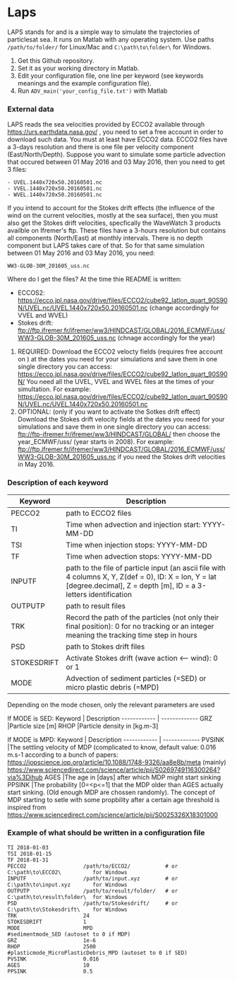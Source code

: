 # Laps
LAPS stands for and is a simple way to simulate the trajectories of particlesat sea. It runs on Matlab with any operating system. Use paths ``` /path/to/folder/ ``` for Linux/Mac and ``` C:\path\to\folder\ ``` for Windows.

1. Get this Github repository.
2. Set it as your working directory in Matlab.
3. Edit your configuration file, one line per keyword (see keywords meanings and the example configuration file).
4. Run ```ADV_main('your_config_file.txt')``` with Matlab

### External data
LAPS reads the sea velocities provided by ECCO2 available through https://urs.earthdata.nasa.gov/ , you need to set a free account in order to download such data. You must at least have ECCO2 data. ECCO2 files have a 3-days resolution and there is one file per velocity component (East/North/Depth). Suppose you want to simulate some particle advection that occured between 01 May 2016 and 03 May 2016, then you need to get 3 files: 
```
- UVEL.1440x720x50.20160501.nc
- VVEL.1440x720x50.20160501.nc
- WVEL.1440x720x50.20160501.nc
```
If you intend to account for the Stokes drift effects (the influence of the wind on the current velocities, mostly at the sea surface), then you must also get the Stokes drift velocities, specfically the WaveWatch 3 products availble on Ifremer's ftp. These files have a 3-hours resolution but contains all components (North/East) at monthly intervals. There is no depth component but LAPS takes care of that. So for that same simulation between 01 May 2016 and 03 May 2016, you need:
```
WW3-GLOB-30M_201605_uss.nc
```
Where do I get the files? At the time thie README is written:
- ECCOS2: https://ecco.jpl.nasa.gov/drive/files/ECCO2/cube92_latlon_quart_90S90N/UVEL.nc/UVEL.1440x720x50.20160501.nc  (change accordingly for VVEL and WVEL)
- Stokes drift: ftp://ftp.ifremer.fr/ifremer/ww3/HINDCAST/GLOBAL/2016_ECMWF/uss/WW3-GLOB-30M_201605_uss.nc  (chnage accordingly for the year)

1. REQUIRED: Download the ECCO2 velocty fields (requires free account on ) at the dates you need for your simulations and save them in one single directory you can access: https://ecco.jpl.nasa.gov/drive/files/ECCO2/cube92_latlon_quart_90S90N/ You need all the UVEL, VVEL and WVEL files at the times of your simultation. For example: https://ecco.jpl.nasa.gov/drive/files/ECCO2/cube92_latlon_quart_90S90N/UVEL.nc/UVEL.1440x720x50.20160501.nc 
2. OPTIONAL: (only if you want to activate the Sotkes drift effect) Download the Stokes drift velocity fields at the dates you need for your simulations and save them in one single directory you can access: ftp://ftp-ifremer.fr/ifremer/ww3/HINDCAST/GLOBAL/ then choose the year_ECMWF/uss/ (year starts in 2008). For example: ftp://ftp.ifremer.fr/ifremer/ww3/HINDCAST/GLOBAL/2016_ECMWF/uss/WW3-GLOB-30M_201605_uss.nc if you need the Stokes drift velocities in May 2016.

### Description of each keyword
Keyword | Description
------------ | -------------
PECCO2		|path to ECCO2 files
TI		|Time when advection and injection start: YYYY-MM-DD
TSI		|Time when injection stops: YYYY-MM-DD
TF 		|Time when advection stops: YYYY-MM-DD
INPUTF 		|path to the file of particle input (an ascii file with 4 columns X, Y, Z(def = 0), ID: X = lon, Y = lat [degree.decimal], Z = depth [m], ID = a 3-letters identification
OUTPUTP 	|path to result files
TRK 		|Record the path of the particles (not only their final position): 0 for no tracking or an integer meaning the tracking time step in hours
PSD 		|path to Stokes drift files
STOKESDRIFT 	|Activate Stokes drift (wave action <-- wind): 0 or 1
MODE            |Advection of sediment particles (=SED) or micro plastic debris (=MPD)

Depending on the mode chosen, only the relevant parameters are used

If MODE is SED:
Keyword | Description
------------ | -------------
GRZ             |Particle size [m]
RHOP            |Particle density in [kg.m-3]

If MODE is MPD:
Keyword | Description
------------ | -------------
PVSINK          |The settling velocity of MDP (complicated to know, default value: 0.016 m.s-1 according to a bunch of papers: https://iopscience.iop.org/article/10.1088/1748-9326/aa8e8b/meta (mainly) https://www.sciencedirect.com/science/article/pii/S0269749116300264?via%3Dihub
AGES            |The age in [days] after which MDP might start sinking
PPSINK          |The probability [0=<p<=1] that the MDP older than AGES actually start sinking. (Old enough MDP are chossen randomly). The concept of MDP starting to setle with some propbility after a certain age threshold is inspired from https://www.sciencedirect.com/science/article/pii/S0025326X18301000

### Example of what should be written in a configuration file
```
TI 2018-01-03
TSI 2018-01-15
TF 2018-01-31
PECCO2                  /path/to/ECCO2/           # or C:\path\to\ECCO2\          for Windows 
INPUTF                  /path/to/input.xyz        # or C:\path\to\input.xyz       for Windows
OUTPUTP                 /path/to/result/folder/   # or C:\path\to\result\folder\  for Windows
PSD                     /path/to/Stokesdrift/     # or C:\path\to\Stokesdrift\    for Windows
TRK                     24
STOKESDRIFT             1
MODE                    MPD
#sedimentmode_SED (autoset to 0 if MDP)
GRZ                     1e-6
RHOP                    2500
#plasticmode_MicroPlasticDebris_MPD (autoset to 0 if SED)
PVSINK                  0.016
AGES                    10
PPSINK                  0.5
```
